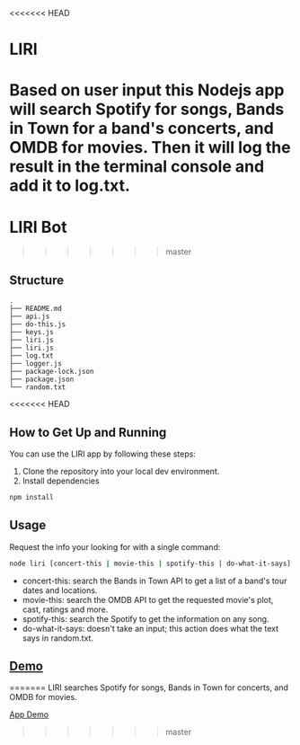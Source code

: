 <<<<<<< HEAD
# LIRI
Based on user input this Nodejs app will search Spotify for songs, Bands in Town for a band's concerts, and OMDB for movies. Then it will log the result in the terminal console and add it to log.txt.
=======
# LIRI Bot
>>>>>>> master

## Structure
```
.
├── README.md
├── api.js
├── do-this.js
├── keys.js
├── liri.js
├── liri.js
├── log.txt
├── logger.js
├── package-lock.json
├── package.json
└── random.txt
```

<<<<<<< HEAD
## How to Get Up and Running
You can use the LIRI app by following these steps:

1. Clone the repository into your local dev environment.
2. Install dependencies
```sh
npm install
```

## Usage
Request the info your looking for with a single command:
```sh
node liri [concert-this | movie-this | spotify-this | do-what-it-says] query
```
- concert-this: search the Bands in Town API to get a list of a band's tour dates and locations.
- movie-this: search the OMDB API to get the requested movie's plot, cast, ratings and more.
- spotify-this: search the Spotify to get the information on any song.
- do-what-it-says: doesn't take an input; this action does what the text says in random.txt.

## [Demo](https://drive.google.com/file/d/1BpBmcQp5zGcKZ1d2F4hRHvdDB61se7zp/view?usp=sharing)
=======
LIRI searches Spotify for songs, Bands in Town for concerts, and OMDB for movies.

[App Demo](https://drive.google.com/file/d/1BpBmcQp5zGcKZ1d2F4hRHvdDB61se7zp/view?usp=sharing)
>>>>>>> master
